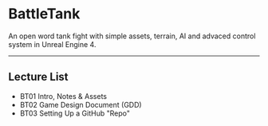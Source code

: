 # BattleTank
An open word tank fight with simple assets, terrain, AI and advaced control system in Unreal Engine 4. 

---

## Lecture List
* BT01 Intro, Notes & Assets
* BT02 Game Design Document (GDD)
* BT03 Setting Up a GitHub "Repo" 
